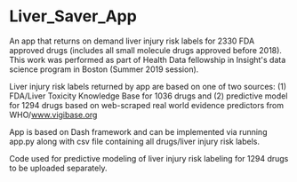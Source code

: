 # Liver_Saver_App 

An app that returns on demand liver injury risk labels for 2330 FDA approved drugs (includes all small molecule drugs approved before 2018). This work was performed as part of Health Data fellowship in Insight's data science program in Boston (Summer 2019 session).

Liver injury risk labels returned by app are based on one of two sources: (1) FDA/Liver Toxicity Knowledge Base for 1036 drugs and (2) predictive model for 1294 drugs based on web-scraped real world evidence predictors from WHO/www.vigibase.org

App is based on Dash framework and can be implemented via running app.py along with csv file containing all drugs/liver injury risk labels.

Code used for predictive modeling of liver injury risk labeling for 1294 drugs to be uploaded separately.

